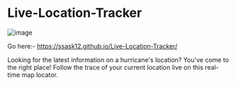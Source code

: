 # Live-Location-Tracker

![image](https://user-images.githubusercontent.com/106001865/199177087-286b0642-f310-433c-b98e-4649e839f58c.png)

Go here:- https://ssask12.github.io/Live-Location-Tracker/


Looking for the latest information on a hurricane's location? You've come to the right place! 
Follow the trace of your current location live on this real-time map locator.



